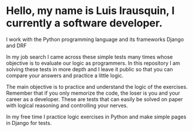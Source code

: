 # Hello, my name is Luis Irausquin, I currently a software developer.

I work with the Python programming language and its frameworks Django and DRF

In my job search I came across these simple tests many times whose objective
is to evaluate our logic as programmers. In this repository I am solving these
tests in more depth and I leave it public so that you can compare your answers
and practice a little logic.

The main objective is to practice and understand the logic of the exercises.
Remember that if you only memorize the code, the loser is you and your career
as a developer. These are tests that can easily be solved on paper with logical
reasoning and controlling your nerves.

In my free time I practice logic exercises in Python and make simple pages in
Django for tests.
